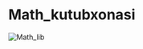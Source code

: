 # Math_kutubxonasi
![Math_lib](https://github.com/nodirbekaxmadaliyev/Math_kutubxonasi/assets/153220082/3ce95911-3acf-4557-8b00-308f5e78e789)

